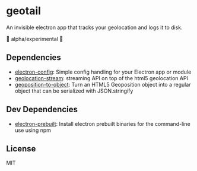 # geotail

An invisible electron app that tracks your geolocation and logs it to disk.

:construction: alpha/experimental :construction:

## Dependencies

- [electron-config](https://github.com/sindresorhus/electron-config): Simple config handling for your Electron app or module
- [geolocation-stream](https://github.com/maxogden/domnode-geolocation): streaming API on top of the html5 geolocation API
- [geoposition-to-object](https://github.com/zeke/geoposition-to-object): Turn an HTML5 Geoposition object into a regular object that can be serialized with JSON.stringify

## Dev Dependencies

- [electron-prebuilt](https://github.com/electron-userland/electron-prebuilt): Install electron prebuilt binaries for the command-line use using npm

## License

MIT

